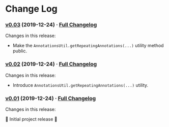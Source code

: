 # Change Log

### [v0.03](https://github.com/realityforge/proton-processor-pack/tree/v0.03) (2019-12-24) · [Full Changelog](https://github.com/realityforge/proton-processor-pack/compare/v0.02...v0.03)

Changes in this release:

* Make the `AnnotationsUtil.getRepeatingAnnotations(...)` utility method public.

### [v0.02](https://github.com/realityforge/proton-processor-pack/tree/v0.02) (2019-12-24) · [Full Changelog](https://github.com/realityforge/proton-processor-pack/compare/v0.01...v0.02)

Changes in this release:

* Introduce `AnnotationsUtil.getRepeatingAnnotations(...)` utility.

### [v0.01](https://github.com/realityforge/proton-processor-pack/tree/v0.01) (2019-12-24) · [Full Changelog](https://github.com/realityforge/proton-processor-pack/compare/5d8d0136c796a3732c5d74715aa5e01764a9eaa9...v0.01)

Changes in this release:

‎🎉 Initial project release ‎🎉
